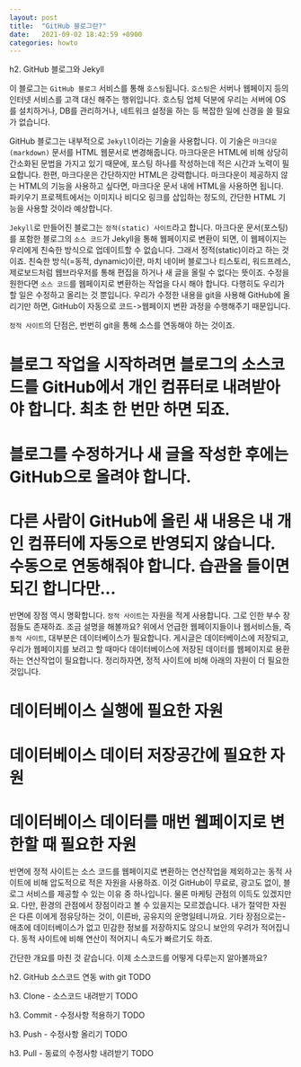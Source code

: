```yaml
---
layout: post
title:  "GitHub 블로그란?"
date:   2021-09-02 18:42:59 +0900
categories: howto
---
```


h2. GitHub 블로그와 Jekyll

이 블로그는 `GitHub 블로그` 서비스를 통해 `호스팅`됩니다. `호스팅`은 서버나 웹페이지 등의 인터넷 서비스를 고객 대신 해주는 행위입니다. 호스팅 업체 덕분에 우리는 서버에 OS를 설치하거나, DB를 관리하거나, 네트워크 설정을 하는 등 복잡한 일에 신경을 쓸 필요가 없습니다.

GitHub 블로그는 내부적으로 `Jekyll`이라는 기술을 사용합니다. 이 기술은 `마크다운(markdown)` 문서를 HTML 웹문서로 변경해줍니다. 마크다운은 HTML에 비해 상당히 간소화된 문법을 가지고 있기 때문에, 포스팅 하나를 작성하는데 적은 시간과 노력이 필요합니다. 한편, 마크다운은 간단하지만 HTML은 강력합니다. 마크다운이 제공하지 않는 HTML의 기능을 사용하고 싶다면, 마크다운 문서 내에 HTML을 사용하면 됩니다. 파키우기 프로젝트에서는 이미지나 비디오 링크를 삽입하는 정도의, 간단한 HTML 기능을 사용할 것이라 예상합니다.

`Jekyll`로 만들어진 블로그는 `정적(static) 사이트`라고 합니다. 마크다운 문서(포스팅)를 포함한 블로그의 `소스 코드`가 Jekyll을 통해 웹페이지로 변환이 되면, 이 웹페이지는 우리에게 친숙한 방식으로 업데이트할 수 없습니다. 그래서 정적(static)이라고 하는 것이죠. 친숙한 방식(=동적, dynamic)이란, 마치 네이버 블로그나 티스토리, 워드프레스, 제로보드처럼 웹브라우저를 통해 편집을 하거나 새 글을 올릴 수 없다는 뜻이죠. 수정을 원한다면 `소스 코드`를 웹페이지로 변환하는 작업을 다시 해야 합니다. 다행히도 우리가 할 일은 수정하고 올리는 것 뿐입니다. 우리가 수정한 내용을 git을 사용해 GitHub에 올리기만 하면, GitHub이 자동으로 코드->웹페이지 변환 과정을 수행해주기 때문입니다.

`정적 사이트`의 단점은, 번번히 git을 통해 소스를 연동해야 하는 것이죠.
# 블로그 작업을 시작하려면 블로그의 소스코드를 GitHub에서 개인 컴퓨터로 내려받아야 합니다. 최초 한 번만 하면 되죠.
# 블로그를 수정하거나 새 글을 작성한 후에는 GitHub으로 올려야 합니다. 
# 다른 사람이 GitHub에 올린 새 내용은 내 개인 컴퓨터에 자동으로 반영되지 않습니다. 수동으로 연동해줘야 합니다. 습관을 들이면 되긴 합니다만...

반면에 장점 역시 명확합니다. `정적 사이트`는 자원을 적게 사용합니다. 그로 인한 부수 장점들도 존재하죠. 조금 설명을 해볼까요? 위에서 언급한 웹페이지들이나 웹서비스들, 즉 `동적 사이트`, 대부분은 데이터베이스가 필요합니다. 게시글은 데이터베이스에 저장되고, 우리가 웹페이지를 보려고 할 때마다 데이터베이스에 저장된 데이터를 웹페이지로 용환하는 연산작업이 필요합니다. 정리하자면, 정적 사이트에 비해 아래의 자원이 더 필요한 것입니다.
# 데이터베이스 실행에 필요한 자원
# 데이터베이스 데이터 저장공간에 필요한 자원
# 데이터베이스 데이터를 매번 웹페이지로 변한할 때 필요한 자원
반면에 정적 사이트는 소스 코드를 웹페이지로 변환하는 연산작업을 제외하고는 동적 사이트에 비해 압도적으로 적은 자원을 사용하죠. 이것 GitHub이 무료로, 광고도 없이, 블로그 서비스를 제공할 수 있는 이유 중 하나입니다. 물론 마케팅 관점의 이득도 있겠지만요. 다만, 환경의 관점에서 장점이라고 볼 수 있을지는 모르겠습니다. 내가 절약한 자원은 다른 이에게 점유당하는 것이, 이른바, 공유지의 운명일테니까요. 기타 장점으로는- 애초에 데이터베이스가 없고 민감한 정보를 저장하지도 않으니 보안의 우려가 적어집니다. 동적 사이트에 비해 연산이 적어지니 속도가 빠르기도 하죠.

간단한 개요를 마친 것 같습니다. 이제 소스코드를 어떻게 다루는지 알아볼까요?

h2. GitHub 소스코드 연동 with git
TODO

h3. Clone - 소스코드 내려받기
TODO

h3. Commit - 수정사항 적용하기
TODO

h3. Push - 수정사항 올리기
TODO

h3. Pull  - 동료의 수정사항 내려받기
TODO
